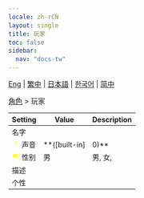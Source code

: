 ```yaml
---
locale: zh-rCN
layout: single
title: 玩家
toc: false
sidebar:
  nav: "docs-tw"
---
```

[Eng](/dancexr/menu/2025.4/chat/chat_player) | [繁中](/tw/dancexr/menu/2025.4/chat/chat_player) | [日本語](/jp/dancexr/menu/2025.4/chat/chat_player) | [한국어](/kr/dancexr/menu/2025.4/chat/chat_player) | [简中](/zh/dancexr/menu/2025.4/chat/chat_player)

[角色](../menu#角色) > 玩家



| Setting | Value | Description |
| :--- | --- | :--- |
|<nobr> 名字</nobr>|| 
|<nobr>![chevron icon](/images/icon/ic_chevron.png) 声音</nobr>| **([built-in]|0)** | ([built-in]|0), ([built-in]|1), ([built-in]|2), ([built-in]|3), ([built-in]|4), ([built-in]|5), ([built-in]|6), ([built-in]|7), ([built-in]|8), ([built-in]|9), ([built-in]|10), ([built-in]|11), ([built-in]|12), ([built-in]|13), ([built-in]|14), ([built-in]|15), ([built-in]|16), ([built-in]|17), ([built-in]|18), ([built-in]|19),  |
|<nobr>![toggle_on icon](/images/icon/ic_toggle_on.png) 性别</nobr>| 男 | 男, 女, 
|<nobr> 描述</nobr>|| 
|<nobr> 个性</nobr>|| 
